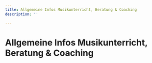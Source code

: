```yaml
---
title: Allgemeine Infos Musikunterricht, Beratung & Coaching
description: ''

---
```

# Allgemeine Infos Musikunterricht, Beratung & Coaching
